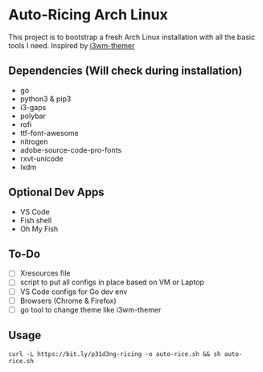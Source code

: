 # Auto-Ricing Arch Linux

This project is to bootstrap a fresh Arch Linux installation with all the basic tools I need.
Inspired by [i3wm-themer](https://github.com/unix121/i3wm-themer)

## Dependencies (Will check during installation)

- go
- python3 & pip3
- i3-gaps
- polybar
- rofi
- ttf-font-awesome
- nitrogen
- adobe-source-code-pro-fonts
- rxvt-unicode
- lxdm

## Optional Dev Apps

- VS Code
- Fish shell
- Oh My Fish

## To-Do

- [ ] Xresources file
- [ ] script to put all configs in place based on VM or Laptop
- [ ] VS Code configs for Go dev env
- [ ] Browsers (Chrome & Firefox)
- [ ] go tool to change theme like i3wm-themer

## Usage

`curl -L https://bit.ly/p31d3ng-ricing -o auto-rice.sh && sh auto-rice.sh`
